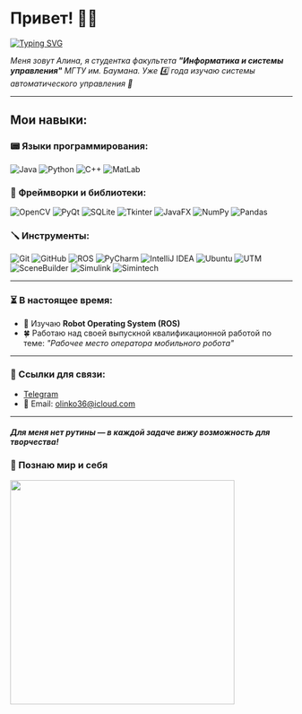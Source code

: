 # Привет! 👩‍💻

[![Typing SVG](https://readme-typing-svg.herokuapp.com?color=73C341&lines=Computer%20science%20student)](https://git.io/typing-svg)

_Меня зовут Алина, я студентка факультета **"Информатика и системы управления"** МГТУ им. Баумана. Уже 4️⃣ года изучаю системы автоматического управления 💚_ 

---
## Мои навыки:

### 📟 **Языки программирования:**  
![Java](https://img.shields.io/badge/Java-ED8B00?style=for-the-badge&logo=java&logoColor=white) ![Python](https://img.shields.io/badge/Python-3776AB?style=for-the-badge&logo=python&logoColor=white) ![C++](https://img.shields.io/badge/C++-00599C?style=for-the-badge&logo=c%2B%2B&logoColor=white) ![MatLab](https://img.shields.io/badge/MatLab-0076A8?style=for-the-badge&logo=mathworks&logoColor=white) 

### 📗 **Фреймворки и библиотеки:**  
![OpenCV](https://img.shields.io/badge/OpenCV-%23FF6F00.svg?style=for-the-badge&logo=opencv&logoColor=white) ![PyQt](https://img.shields.io/badge/PyQt-41CD52?style=for-the-badge&logo=qt&logoColor=white) ![SQLite](https://img.shields.io/badge/SQLite-003B57?style=for-the-badge&logo=sqlite&logoColor=white) ![Tkinter](https://img.shields.io/badge/Tkinter-%230A4D94.svg?style=for-the-badge&logo=python&logoColor=white) ![JavaFX](https://img.shields.io/badge/JavaFX-FF8C00?style=for-the-badge&logo=java&logoColor=white) ![NumPy](https://img.shields.io/badge/NumPy-013243?style=for-the-badge&logo=numpy&logoColor=white) ![Pandas](https://img.shields.io/badge/Pandas-150458?style=for-the-badge&logo=pandas&logoColor=white)

### 🪛 **Инструменты:**  
![Git](https://img.shields.io/badge/Git-F05032?style=for-the-badge&logo=git&logoColor=white) ![GitHub](https://img.shields.io/badge/GitHub-181717?style=for-the-badge&logo=github&logoColor=white) ![ROS](https://img.shields.io/badge/ROS-22314E?style=for-the-badge&logo=ros&logoColor=white) ![PyCharm](https://img.shields.io/badge/PyCharm-000000?style=for-the-badge&logo=pycharm&logoColor=white) ![IntelliJ IDEA](https://img.shields.io/badge/IntelliJ_IDEA-000000?style=for-the-badge&logo=intellij-idea&logoColor=white) ![Ubuntu](https://img.shields.io/badge/Ubuntu-6F52B5?style=for-the-badge&logo=ubuntu&logoColor=white) ![UTM](https://img.shields.io/badge/UTM-003B57?style=for-the-badge&logo=linux&logoColor=white) ![SceneBuilder](https://img.shields.io/badge/SceneBuilder-%23FF6F00.svg?style=for-the-badge&logo=java&logoColor=white) ![Simulink](https://img.shields.io/badge/Simulink-%23E23237.svg?style=for-the-badge&logo=mathworks&logoColor=white) ![Simintech](https://img.shields.io/badge/Simintech-000000?style=for-the-badge&logo=linux&logoColor=white)  

---

### ⏳ В настоящее время:
- 🌱 Изучаю **Robot Operating System (ROS)**
- 🍀 Работаю над своей выпускной квалификационной работой по теме: *"Рабочее место оператора мобильного робота"*

---

### 💬 Ссылки для связи:
- [Telegram](https://t.me/olinko_36)
- 📧 Email: olinko36@icloud.com

---

#### _Для меня нет рутины — в каждой задаче вижу возможность для творчества!_
### 🔋 Познаю мир и себя 


<img src="https://media1.giphy.com/media/v1.Y2lkPTc5MGI3NjExMXRuOTBzZ250dXNoN2hsazRkazl1b3Y5M2N1ZTk3cDhuZnEyNmlmOCZlcD12MV9pbnRlcm5hbF9naWZfYnlfaWQmY3Q9Zw/gDPxwdP6SKFnsWDJ2u/giphy.gif" width="400"/>

